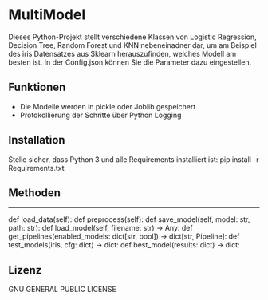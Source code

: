 # MultiModel
Dieses Python-Projekt stellt verschiedene Klassen von Logistic Regression, Decision Tree, Random Forest und KNN nebeneinadner dar,
um am Beispiel des iris Datensatzes aus Sklearn herauszufinden, welches Modell am besten ist.
In der Config.json können Sie die Parameter dazu eingestellen.


## Funktionen
- Die Modelle werden in pickle oder Joblib gespeichert
- Protokollierung der Schritte über Python Logging


## Installation
Stelle sicher, dass Python 3 und alle Requirements installiert ist:
pip install -r Requirements.txt


## Methoden
-------
def load_data(self):
def preprocess(self):
def save_model(self, model: str, path: str):
def load_model(self, filename: str) -> Any:
def get_pipelines(enabled_models: dict[str, bool]) -> dict[str, Pipeline]:
def test_models(iris, cfg: dict) -> dict:
def best_model(results: dict) -> dict:


## Lizenz
GNU GENERAL PUBLIC LICENSE
